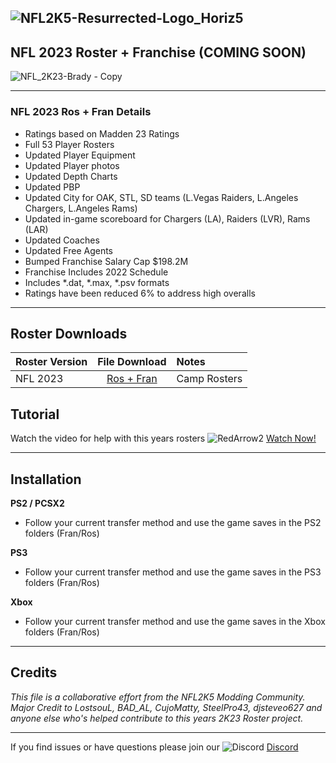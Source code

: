 ## ![NFL2K5-Resurrected-Logo_Horiz5](https://user-images.githubusercontent.com/69597675/125652934-6b21a6c3-e700-4709-8e10-01deb62d37f7.png)

## NFL 2023 Roster + Franchise (COMING SOON)
![NFL_2K23-Brady - Copy](https://user-images.githubusercontent.com/69597675/172199922-cf97af04-aded-4810-908d-7a651b614e20.jpg)

_____

### NFL 2023 Ros + Fran Details
  * Ratings based on Madden 23 Ratings
  * Full 53 Player Rosters
  * Updated Player Equipment
  * Updated Player photos
  * Updated Depth Charts
  * Updated PBP  
  * Updated City for OAK, STL, SD teams (L.Vegas Raiders, L.Angeles Chargers, L.Angeles Rams)
  * Updated in-game scoreboard for Chargers (LA), Raiders (LVR), Rams (LAR)
  * Updated Coaches
  * Updated Free Agents
  * Bumped Franchise Salary Cap $198.2M
  * Franchise Includes 2022 Schedule
  * Includes *.dat, *.max, *.psv formats
  * Ratings have been reduced 6% to address high overalls
_____
## Roster Downloads
| Roster Version | File Download | Notes |
| :------------- | :-------------: | :------------- |
| NFL 2023 | [Ros + Fran]() | Camp Rosters |


## Tutorial
Watch the video for help with this years rosters ![RedArrow2](https://user-images.githubusercontent.com/69597675/125669440-bcf4c873-527c-4524-9426-9488c71fbbde.png) [Watch Now!]()

_____
## Installation
**PS2 / PCSX2**
 * Follow your current transfer method and use the game saves in the PS2 folders (Fran/Ros)

**PS3**
 * Follow your current transfer method and use the game saves in the PS3 folders (Fran/Ros)

**Xbox**
 * Follow your current transfer method and use the game saves in the Xbox folders (Fran/Ros)
_____ 
## Credits
*This file is a collaborative effort from the NFL2K5 Modding Community. Major Credit to LostsouL, BAD_AL, CujoMatty, SteelPro43, djsteveo627 and anyone else who's helped contribute to this years 2K23 Roster project.*

_____
If you find issues or have questions please join our ![Discord](https://user-images.githubusercontent.com/69597675/124640725-d1e88980-de5b-11eb-926d-ec5f55b19a62.png) [Discord](https://discord.gg/sBVXzYb)

